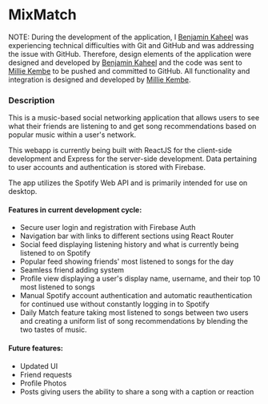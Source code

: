# MixMatch

NOTE: During the development of the application, I [Benjamin Kaheel](https://github.com/bkaheel) was experiencing technical difficulties with Git and GitHub and was addressing the issue with GitHub. Therefore, design elements of the application were designed and developed by [Benjamin Kaheel](https://github.com/bkaheel) and the code was sent to [Millie Kembe](https://github.com/mkembe) to be pushed and committed to GitHub. All functionality and integration is designed and developed by [Millie Kembe](https://github.com/mkembe).

### Description
This is a music-based social networking application that allows users to see what their friends are listening to and get song recommendations based on popular music within a user's network. 

This webapp is currently being built with ReactJS for the client-side development and Express for the server-side development. Data pertaining to user accounts and authentication is stored with Firebase.

The app utilizes the Spotify Web API and is primarily intended for use on desktop. 

#### Features in current development cycle:
- Secure user login and registration with Firebase Auth 
- Navigation bar with links to different sections using React Router
- Social feed displaying listening history and what is currently being listened to on Spotify
- Popular feed showing friends' most listened to songs for the day
- Seamless friend adding system
- Profile view displaying a user's display name, username, and their top 10 most listened to songs
- Manual Spotify account authentication and automatic reauthentication for continued use without constantly logging in to Spotify
- Daily Match feature taking most listened to songs between two users and creating a uniform list of song recommendations by blending the two tastes of music. 

#### Future features:
- Updated UI
- Friend requests 
- Profile Photos
- Posts giving users the ability to share a song with a caption or reaction
